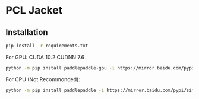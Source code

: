 # PCL Jacket

## Installation
```bash
pip install -r requirements.txt
```

For GPU:
CUDA 10.2
CUDNN 7.6
```bash
python -m pip install paddlepaddle-gpu -i https://mirror.baidu.com/pypi/simple
```

For CPU (Not Recommonded):
```bash
python -m pip install paddlepaddle -i https://mirror.baidu.com/pypi/simple
```

